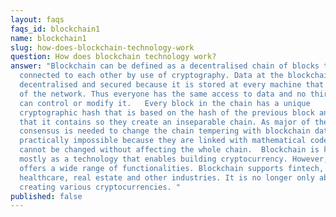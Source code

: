 ```yaml
---
layout: faqs
faqs_id: blockchain1
name: blockchain1
slug: how-does-blockchain-technology-work
question: How does blockchain technology work?
answer: "Blockchain can be defined as a decentralised chain of blocks that are
  connected to each other by use of cryptography. Data at the blockchain is
  decentralised and secured because it is stored at every machine that is part
  of the network. Thus everyone has the same access to data and no third party
  can control or modify it.   Every block in the chain has a unique
  cryptographic hash that is based on the hash of the previous block and data
  that it contains so they create an inseparable chain. As major of the network
  consensus is needed to change the chain tempering with blockchain data is
  practically impossible because they are linked with mathematical code that
  cannot be changed without affecting the whole chain.  Blockchain is known
  mostly as a technology that enables building cryptocurrency. However, it
  offers a wide range of functionalities. Blockchain supports fintech,
  healthcare, real estate and other industries. It is no longer only about
  creating various cryptocurrencies. "
published: false
---
```


